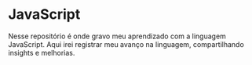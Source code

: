 # JavaScript

Nesse repositório é onde gravo meu aprendizado com a linguagem JavaScript. Aqui irei registrar meu avanço na linguagem, compartilhando insights e melhorias.
